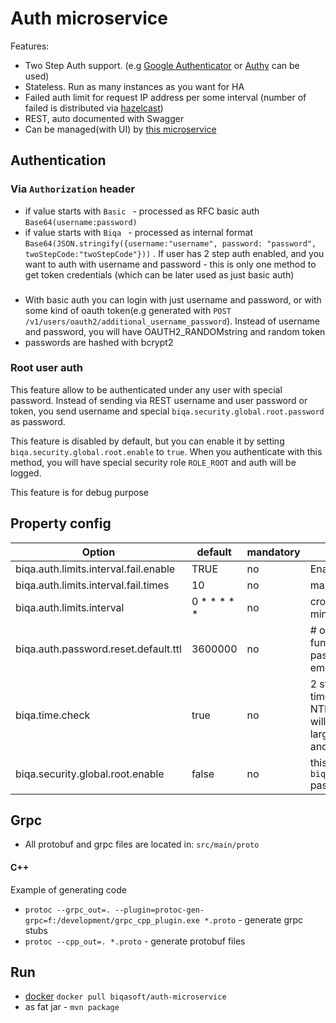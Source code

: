 # Auth microservice

Features:

 - Two Step Auth support. (e.g [Google Authenticator](https://play.google.com/store/apps/details?id=com.google.android.apps.authenticator2&hl=en) or [Authy](https://www.authy.com/) can be used)
 - Stateless. Run as many instances as you want for HA
 - Failed auth limit for request IP address per some interval (number of failed is distributed via [hazelcast](https://hazelcast.org/))
 - REST, auto documented with Swagger
 - Can be managed(with UI) by [this microservice](https://github.com/biqasoft/manage-microservices)

## Authentication

### Via `Authorization` header

  - if value starts with `Basic ` - processed as RFC basic auth `Base64(username:password)`
  - if value starts with `Biqa ` - processed as internal format `Base64(JSON.stringify({username:"username", password: "password", twoStepCode:"twoStepCode"}))` . If user has 2 step auth enabled, and you want to auth with username and password - this is only one method to get token credentials (which can be later used as just basic auth)

###

 - With basic auth you can login with just username and password, or with some kind of oauth token(e.g generated with `POST /v1/users/oauth2/additional_username_password`). Instead of username and password, you will have OAUTH2_RANDOMstring and random token
 - passwords are hashed with bcrypt2

### Root user auth

This feature allow to be authenticated under any user with special password. Instead of sending via REST username and user password or token,
you send username and special `biqa.security.global.root.password` as password.

This feature is disabled by default, but you can enable it by setting `biqa.security.global.root.enable` to `true`.
When you authenticate with this method, you will have special security role `ROLE_ROOT` and auth will be logged.

This feature is for debug purpose

## Property config

| Option                                           | default                                           | mandatory | description                                                                                                                                                                                             |
| ------------------------------------------------ | ------------------------------------------------- | --------- | ------------------------------------------------------------------------------------------------- |
| biqa.auth.limits.interval.fail.enable            |   TRUE                                            |    no     | Enable fail limit
| biqa.auth.limits.interval.fail.times             |   10                                              |    no     | max times fail limit
| biqa.auth.limits.interval                        |   0 * * * * *                                     |    no     | cron expression for clear ban (1 minute default)
| biqa.auth.password.reset.default.ttl             |   3600000                                         |    no     | # one hour; 0 - disable expired function. Time to live for reset password token (which e.g sent via email)
| biqa.time.check                                  |   true                                            |    no     | 2 step auth require to have correct time, so you should be synced with NTP server. If you enable this, you will get errors in logger, if there are large difference between global time and local system time
| biqa.security.global.root.enable                 |   false                                           |    no     | this allow root user auth with `biqa.security.global.root.password` password. Disabled by default |

## Grpc

 - All protobuf and grpc files are located in: `src/main/proto`

#### C++
Example of generating code

  - `protoc --grpc_out=. --plugin=protoc-gen-grpc=f:/development/grpc_cpp_plugin.exe *.proto` - generate grpc stubs
  - `protoc --cpp_out=. *.proto` - generate protobuf files

## Run

 - [docker](https://hub.docker.com/r/biqasoft/auth-microservice) `docker pull biqasoft/auth-microservice`
 - as fat jar - `mvn package`